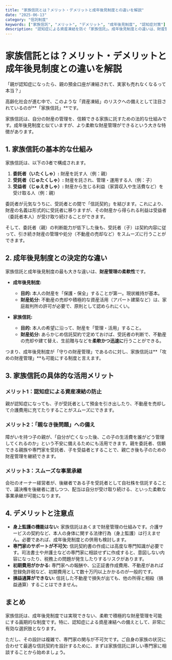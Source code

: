 ```yaml
---
title: "家族信託とは？メリット・デメリットと成年後見制度との違いを解説"
date: "2025-06-13"
category: "信託制度"
keywords: ["家族信託", "メリット", "デメリット", "成年後見制度", "認知症対策"]
description: "認知症による資産凍結を防ぐ「家族信託」。成年後見制度との違いは、財産管理の柔軟性です。メリット・デメリット、具体的な活用例（親なき後問題、事業承継）を分かりやすく解説します。"
---
```


# 家族信託とは？メリット・デメリットと成年後見制度との違いを解説

「親が認知症になったら、親の預金口座が凍結されて、実家も売れなくなるって本当？」

高齢化社会が進む中で、このような「資産凍結」のリスクへの備えとして注目されているのが**「家族信託」**です。

家族信託は、自分の財産の管理を、信頼できる家族に託すための法的な仕組みです。成年後見制度と似ていますが、より柔軟な財産管理ができるという大きな特徴があります。

## 1. 家族信託の基本的な仕組み

家族信託は、以下の3者で構成されます。

1.  **委託者（いたくしゃ）:** 財産を託す人（例：親）
2.  **受託者（じゅたくしゃ）:** 財産を託され、管理・運用する人（例：子）
3.  **受益者（じゅえきしゃ）:** 財産から生じる利益（家賃収入や生活費など）を受け取る人（例：親）

委託者が元気なうちに、受託者との間で「信託契約」を結びます。これにより、財産の名義は形式的に受託者に移りますが、その財産から得られる利益は受益者（委託者本人）が受け取り続けることができます。

そして、委託者（親）の判断能力が低下した後も、受託者（子）は契約内容に従って、引き続き財産の管理や処分（不動産の売却など）をスムーズに行うことができます。

## 2. 成年後見制度との決定的な違い

家族信託と成年後見制度の最も大きな違いは、**財産管理の柔軟性**です。

- **成年後見制度:**
  - **目的:** 本人の財産を「保護・保全」することが第一。現状維持が基本。
  - **財産処分:** 不動産の売却や積極的な資産活用（アパート建築など）は、家庭裁判所の許可が必要で、原則として認められにくい。

- **家族信託:**
  - **目的:** 本人の希望に沿って、財産を「管理・活用」すること。
  - **財産処分:** あらかじめ信託契約で定めておけば、受託者の判断で、不動産の売却や建て替え、生前贈与などを**柔軟かつ迅速に**行うことができる。

つまり、成年後見制度が「守りの財産管理」であるのに対し、家族信託は**「攻めの財産管理」**も可能にする制度と言えます。

## 3. 家族信託の具体的な活用メリット

### メリット1：認知症による資産凍結の防止

親が認知症になっても、子が受託者として預金を引き出したり、不動産を売却して介護費用に充てたりすることがスムーズにできます。

### メリット2：「親なき後問題」への備え

障がいを持つ子の親が、「自分が亡くなった後、この子の生活費を誰がどう管理してくれるのか」という不安に備えるためにも活用できます。親を委託者、信頼できる親族や専門家を受託者、子を受益者とすることで、親亡き後も子のための財産管理を継続できます。

### メリット3：スムーズな事業承継

会社のオーナー経営者が、後継者である子を受託者として自社株を信託することで、議決権を後継者に渡しつつ、配当は自分が受け取り続ける、といった柔軟な事業承継が可能になります。

## 4. デメリットと注意点

- **身上監護の機能はない:** 家族信託はあくまで財産管理の仕組みです。介護サービスの契約など、本人の身体に関する法律行為（身上監護）は行えません。必要であれば、成年後見制度との併用も検討します。
- **専門家のサポートが不可欠:** 信託契約書の作成には高度な専門知識が必要です。司法書士や弁護士などの専門家に相談せずに作成すると、意図しない内容になったり、税務上の問題が発生したりするリスクがあります。
- **初期費用がかかる:** 専門家への報酬や、公正証書作成費用、不動産があれば登録免許税など、初期費用として数十万円以上かかるのが一般的です。
- **損益通算ができない:** 信託した不動産で損失が出ても、他の所得と相殺（損益通算）することはできません。

## まとめ

家族信託は、成年後見制度では実現できない、柔軟で積極的な財産管理を可能にする画期的な制度です。特に、認知症による資産凍結への備えとして、非常に有効な選択肢となります。

ただし、その設計は複雑で、専門家の関与が不可欠です。ご自身の家族の状況に合わせて最適な信託契約を設計するために、まずは家族信託に詳しい専門家に相談することから始めましょう。